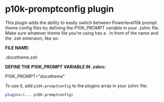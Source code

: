 # p10k-promptconfig plugin

This plugin adds the ability to easily switch between Powerlevel10k prompt theme config files by defining the P10K_PROMPT variable in your .zshrc file. Make sure whatever theme file you're using has a . in front of the name and the .zsh extension, like so:

**FILE NAME:**

.docstheme.zsh

**DEFINE THE P10K_PROMPT VARIABLE IN .zshrc:**

P10K_PROMPT="docstheme"

To use it, add `p10k-promptconfig` to the plugins array in your zshrc file:

```zsh
plugins=(... p10k-promptconfig)
```
